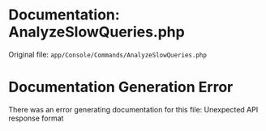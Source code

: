 # Documentation: AnalyzeSlowQueries.php

Original file: `app/Console/Commands/AnalyzeSlowQueries.php`

# Documentation Generation Error

There was an error generating documentation for this file: Unexpected API response format